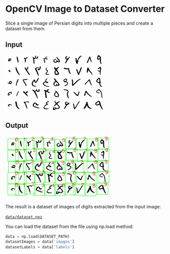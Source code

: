 # OpenCV Image to Dataset Converter

Slice a single image of Persian digits into multiple pieces and create a dataset from them.

## Input

![](img/input.png)

## Output

![](img/output.png)

The result is a dataset of images of digits extracted from the input image:

[`data/dataset.npz`](data/dataset.npz)

You can load the dataset from the file using np.load method:

```python
data = np.load(DATASET_PATH)
datasetImages = data['images']
datasetLabels = data['labels']
```